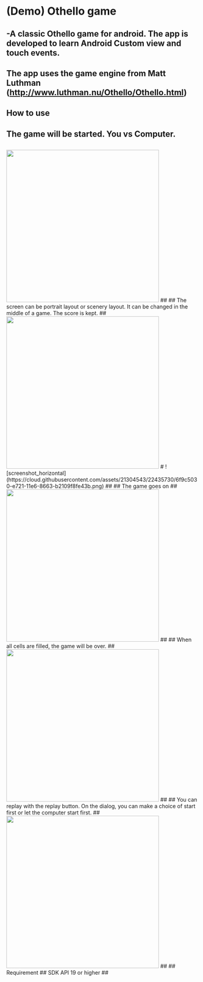 # (Demo) Othello game
## -A classic Othello game for android. The app is developed to learn Android Custom view and touch events. 
## The app uses the game engine from Matt Luthman (http://www.luthman.nu/Othello/Othello.html)
## 
## How to use
##
## The game will be started. You vs Computer.
##
<img src="https://cloud.githubusercontent.com/assets/21304543/22435694/502c9c78-e721-11e6-97db-7ea897b9dc30.png" width="400"/>
##
## The screen can be portrait layout or scenery layout. It can be changed in the middle of a game. The score is kept.
##
<img src="https://cloud.githubusercontent.com/assets/21304543/22435729/6f97f332-e721-11e6-9420-dc531b08e411.png" width="400"/>
#
![screenshot_horizontal](https://cloud.githubusercontent.com/assets/21304543/22435730/6f9c5030-e721-11e6-8663-b2109f8fe43b.png)
##
## The game goes on
##
<img src="https://cloud.githubusercontent.com/assets/21304543/22435704/5db0cc5c-e721-11e6-8356-c51c1422e3e3.png" width="400"/>
##
## When all cells are filled, the game will be over.
##
<img src="https://cloud.githubusercontent.com/assets/21304543/22435739/7b730cb4-e721-11e6-9dd9-21f78c53029d.png" width="400"/>
##
## You can replay with the replay button. On the dialog, you can make a choice of start first or let the computer start first. 
##
<img src="https://cloud.githubusercontent.com/assets/21304543/22435743/81fc62d8-e721-11e6-97dd-6075b7955e76.png" width="400"/>
##
## Requirement
##
SDK API 19 or higher
##




